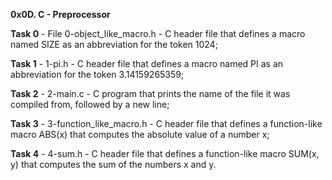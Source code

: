 **0x0D. C - Preprocessor**

**Task 0** - File 0-object_like_macro.h - C header file that defines a macro named SIZE as an abbreviation for the token 1024;

**Task 1** - 1-pi.h - C header file that defines a macro named PI as an abbreviation for the token 3.14159265359;

**Task 2** - 2-main.c - C program that prints the name of the file it was compiled from, followed by a new line;

**Task 3** - 3-function_like_macro.h - C header file that defines a function-like macro ABS(x) that computes the absolute value of a number x;

**Task 4** - 4-sum.h - C header file that defines a function-like macro SUM(x, y) that computes the sum of the numbers x and y.
